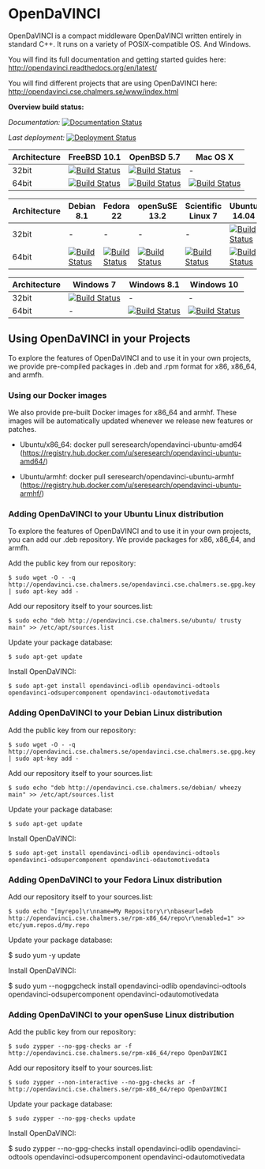 # OpenDaVINCI

OpenDaVINCI is a compact middleware OpenDaVINCI written entirely in standard C++.
It runs on a variety of POSIX-compatible OS. And Windows.

You will find its full documentation and getting started guides here: http://opendavinci.readthedocs.org/en/latest/

You will find different projects that are using OpenDaVINCI here: http://opendavinci.cse.chalmers.se/www/index.html

**Overview build status:**

*Documentation:* [![Documentation Status](https://readthedocs.org/projects/opendavinci/badge/?version=latest)](http://opendavinci.readthedocs.org/en/latest/)

*Last deployment:* [![Deployment Status](http://opendavinci.cse.chalmers.se:8888/job/OpenDaVINCI-Deployment-PackageServer/badge/icon)](https://github.com/se-research/OpenDaVINCI)

Architecture  | FreeBSD 10.1 | OpenBSD 5.7 | Mac OS X
------------- | ------------ | ----------- | --------
32bit         | [![Build Status](http://opendavinci.cse.chalmers.se:8888/job/OpenDaVINCI-FreeBSD10-32/badge/icon)](https://github.com/se-research/OpenDaVINCI) | [![Build Status](http://opendavinci.cse.chalmers.se:8888/job/OpenDaVINCI-OpenBSD57-32/badge/icon)](https://github.com/se-research/OpenDaVINCI) | -
64bit         | [![Build Status](http://opendavinci.cse.chalmers.se:8888/job/OpenDaVINCI-FreeBSD10/badge/icon)](https://github.com/se-research/OpenDaVINCI) | [![Build Status](http://opendavinci.cse.chalmers.se:8888/job/OpenDaVINCI-OpenBSD57/badge/icon)](https://github.com/se-research/OpenDaVINCI) | [![Build Status](http://opendavinci.cse.chalmers.se:8888/job/OpenDaVINCI-MacOSX/badge/icon)](https://github.com/se-research/OpenDaVINCI)

Architecture  | Debian 8.1 | Fedora 22 | openSuSE 13.2 | Scientific Linux 7 | Ubuntu 14.04
------------- | ---------- | --------- | ------------- | ------------------ | ------------
32bit         | -          | -         | -             | -                  | [![Build Status](http://opendavinci.cse.chalmers.se:8888/job/OpenDaVINCI-Ubuntu14.04-32/badge/icon)](https://github.com/se-research/OpenDaVINCI) | [![Build Status](http://opendavinci.cse.chalmers.se:8888/job/OpenDaVINCI-Windows7/badge/icon)](https://github.com/se-research/OpenDaVINCI)
64bit         | [![Build Status](http://opendavinci.cse.chalmers.se:8888/job/OpenDaVINCI-Debian-8.1/badge/icon)](https://github.com/se-research/OpenDaVINCI) | [![Build Status](http://opendavinci.cse.chalmers.se:8888/job/OpenDaVINCI-Fedora22/badge/icon)](https://github.com/se-research/OpenDaVINCI) | [![Build Status](http://opendavinci.cse.chalmers.se:8888/job/OpenDaVINCI-openSuSE13.2/badge/icon)](https://github.com/se-research/OpenDaVINCI) | [![Build Status](http://opendavinci.cse.chalmers.se:8888/job/OpenDaVINCI-ScientificLinux7/badge/icon)](https://github.com/se-research/OpenDaVINCI) | [![Build Status](http://opendavinci.cse.chalmers.se:8888/job/OpenDaVINCI-Ubuntu14.04/badge/icon)](https://github.com/se-research/OpenDaVINCI)

Architecture  | Windows 7 | Windows 8.1 | Windows 10
------------- | --------- | ----------- | ----------
32bit         | [![Build Status](http://opendavinci.cse.chalmers.se:8888/job/OpenDaVINCI-Windows7/badge/icon)](https://github.com/se-research/OpenDaVINCI) | - | -
64bit         | -         | [![Build Status](http://opendavinci.cse.chalmers.se:8888/job/OpenDaVINCI-Windows8.1/badge/icon)](https://github.com/se-research/OpenDaVINCI) | [![Build Status](http://opendavinci.cse.chalmers.se:8888/job/OpenDaVINCI-Windows10/badge/icon)](https://github.com/se-research/OpenDaVINCI)


## Using OpenDaVINCI in your Projects

To explore the features of OpenDaVINCI and to use it in your own projects, we provide pre-compiled
packages in .deb and .rpm format for x86, x86_64, and armfh.

### Using our Docker images

We also provide pre-built Docker images for x86_64 and armhf. These images will be automatically updated whenever
we release new features or patches.

* Ubuntu/x86_64: docker pull seresearch/opendavinci-ubuntu-amd64 (https://registry.hub.docker.com/u/seresearch/opendavinci-ubuntu-amd64/)

* Ubuntu/armhf: docker pull seresearch/opendavinci-ubuntu-armhf (https://registry.hub.docker.com/u/seresearch/opendavinci-ubuntu-armhf/)

### Adding OpenDaVINCI to your Ubuntu Linux distribution

To explore the features of OpenDaVINCI and to use it in your own projects, you can add our .deb repository. We provide
packages for x86, x86_64, and armfh.

Add the public key from our repository:

    $ sudo wget -O - -q http://opendavinci.cse.chalmers.se/opendavinci.cse.chalmers.se.gpg.key | sudo apt-key add -

Add our repository itself to your sources.list:

    $ sudo echo "deb http://opendavinci.cse.chalmers.se/ubuntu/ trusty main" >> /etc/apt/sources.list

Update your package database:

    $ sudo apt-get update

Install OpenDaVINCI:

    $ sudo apt-get install opendavinci-odlib opendavinci-odtools opendavinci-odsupercomponent opendavinci-odautomotivedata


### Adding OpenDaVINCI to your Debian Linux distribution

Add the public key from our repository:

    $ sudo wget -O - -q http://opendavinci.cse.chalmers.se/opendavinci.cse.chalmers.se.gpg.key | sudo apt-key add -

Add our repository itself to your sources.list:

    $ sudo echo "deb http://opendavinci.cse.chalmers.se/debian/ wheezy main" >> /etc/apt/sources.list

Update your package database:

    $ sudo apt-get update

Install OpenDaVINCI:

    $ sudo apt-get install opendavinci-odlib opendavinci-odtools opendavinci-odsupercomponent opendavinci-odautomotivedata


### Adding OpenDaVINCI to your Fedora Linux distribution

Add our repository itself to your sources.list:

    $ sudo echo "[myrepo]\r\nname=My Repository\r\nbaseurl=deb http://opendavinci.cse.chalmers.se/rpm-x86_64/repo\r\nenabled=1" >> etc/yum.repos.d/my.repo

Update your package database:

   $ sudo yum -y update

Install OpenDaVINCI:

   $ sudo yum --nogpgcheck install opendavinci-odlib opendavinci-odtools opendavinci-odsupercomponent opendavinci-odautomotivedata
   
   
### Adding OpenDaVINCI to your openSuse Linux distribution

Add the public key from our repository:

    $ sudo zypper --no-gpg-checks ar -f http://opendavinci.cse.chalmers.se/rpm-x86_64/repo OpenDaVINCI

Add our repository itself to your sources.list:

    $ sudo zypper --non-interactive --no-gpg-checks ar -f http://opendavinci.cse.chalmers.se/rpm-x86_64/repo OpenDaVINCI

Update your package database:

    $ sudo zypper --no-gpg-checks update

Install OpenDaVINCI:

   $ sudo zypper --no-gpg-checks install opendavinci-odlib opendavinci-odtools opendavinci-odsupercomponent opendavinci-odautomotivedata


